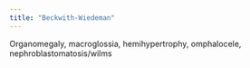 ```yaml
---
title: "Beckwith-Wiedeman"
---
```

Organomegaly, macroglossia, hemihypertrophy, omphalocele, nephroblastomatosis/wilms

